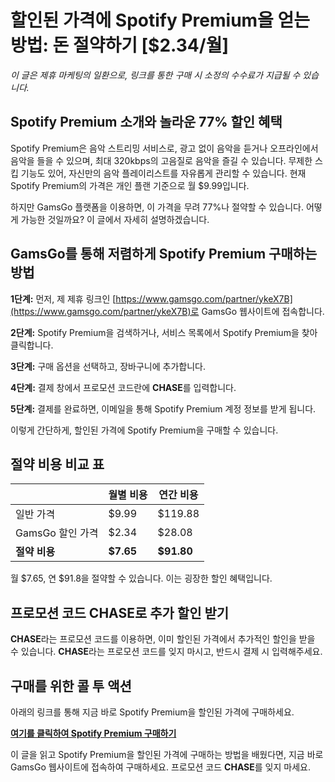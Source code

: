 # 할인된 가격에 Spotify Premium을 얻는 방법: 돈 절약하기 [$2.34/월]

*이 글은 제휴 마케팅의 일환으로, 링크를 통한 구매 시 소정의 수수료가 지급될 수 있습니다.*

## Spotify Premium 소개와 놀라운 77% 할인 혜택

Spotify Premium은 음악 스트리밍 서비스로, 광고 없이 음악을 듣거나 오프라인에서 음악을 들을 수 있으며, 최대 320kbps의 고음질로 음악을 즐길 수 있습니다. 무제한 스킵 기능도 있어, 자신만의 음악 플레이리스트를 자유롭게 관리할 수 있습니다. 현재 Spotify Premium의 가격은 개인 플랜 기준으로 월 $9.99입니다.

하지만 GamsGo 플랫폼을 이용하면, 이 가격을 무려 77%나 절약할 수 있습니다. 어떻게 가능한 것일까요? 이 글에서 자세히 설명하겠습니다.

## GamsGo를 통해 저렴하게 Spotify Premium 구매하는 방법

**1단계:** 먼저, 제 제휴 링크인 [https://www.gamsgo.com/partner/ykeX7B](https://www.gamsgo.com/partner/ykeX7B)로 GamsGo 웹사이트에 접속합니다.

**2단계:** Spotify Premium을 검색하거나, 서비스 목록에서 Spotify Premium을 찾아 클릭합니다.

**3단계:** 구매 옵션을 선택하고, 장바구니에 추가합니다.

**4단계:** 결제 창에서 프로모션 코드란에 **CHASE**를 입력합니다.

**5단계:** 결제를 완료하면, 이메일을 통해 Spotify Premium 계정 정보를 받게 됩니다.

이렇게 간단하게, 할인된 가격에 Spotify Premium을 구매할 수 있습니다.

## 절약 비용 비교 표

|   | 월별 비용 | 연간 비용 |
|---|---|---|
| 일반 가격 | $9.99 | $119.88 |
| GamsGo 할인 가격 | $2.34 | $28.08 |
| **절약 비용** | **$7.65** | **$91.80** |

월 $7.65, 연 $91.8을 절약할 수 있습니다. 이는 굉장한 할인 혜택입니다.

## 프로모션 코드 CHASE로 추가 할인 받기

**CHASE**라는 프로모션 코드를 이용하면, 이미 할인된 가격에서 추가적인 할인을 받을 수 있습니다. **CHASE**라는 프로모션 코드를 잊지 마시고, 반드시 결제 시 입력해주세요.

## 구매를 위한 콜 투 액션

아래의 링크를 통해 지금 바로 Spotify Premium을 할인된 가격에 구매하세요.

[**여기를 클릭하여 Spotify Premium 구매하기**](https://www.gamsgo.com/partner/ykeX7B)

이 글을 읽고 Spotify Premium을 할인된 가격에 구매하는 방법을 배웠다면, 지금 바로 GamsGo 웹사이트에 접속하여 구매하세요. 프로모션 코드 **CHASE**를 잊지 마세요.